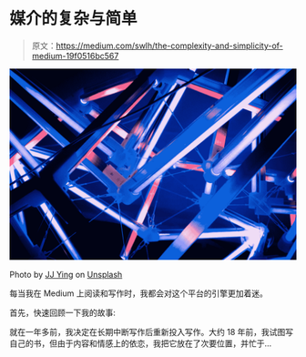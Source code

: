 # 媒介的复杂与简单

> 原文：<https://medium.com/swlh/the-complexity-and-simplicity-of-medium-19f0516bc567>

![](img/9b0c0bd1d324a4cd89ebb33096d14b3b.png)

Photo by [JJ Ying](https://unsplash.com/@jjying?utm_source=medium&utm_medium=referral) on [Unsplash](https://unsplash.com?utm_source=medium&utm_medium=referral)

每当我在 Medium 上阅读和写作时，我都会对这个平台的引擎更加着迷。

首先，快速回顾一下我的故事:

就在一年多前，我决定在长期中断写作后重新投入写作。大约 18 年前，我试图写自己的书，但由于内容和情感上的依恋，我把它放在了次要位置，并忙于…